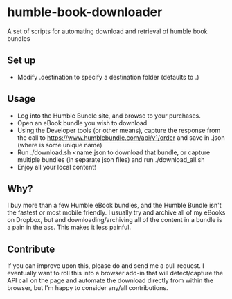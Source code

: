 # humble-book-downloader
A set of scripts for automating download and retrieval of humble book bundles

## Set up
* Modify .destination to specify a destination folder (defaults to .)

## Usage
* Log into the Humble Bundle site, and browse to your purchases.
* Open an eBook bundle you wish to download
* Using the Developer tools (or other means), capture the response from the call to https://www.humblebundle.com/api/v1/order and save in <name>.json (where <name> is some unique name)
* Run ./download.sh <name.json to download that bundle, or capture multiple bundles (in separate json files) and run ./download_all.sh
* Enjoy all your local content!


## Why?
I buy more than a few Humble eBook bundles, and the Humble Bundle isn't the fastest or most mobile friendly.  I usually try and archive all of my eBooks on Dropbox, but and downloading/archiving all of the content in a bundle is a pain in the ass.  This makes it less painful.

## Contribute
If you can improve upon this, please do and send me a pull request.  I eventually want to roll this into a browser add-in that will detect/capture the API call on the page and automate the download directly from within the browser, but I'm happy to consider any/all contributions.

